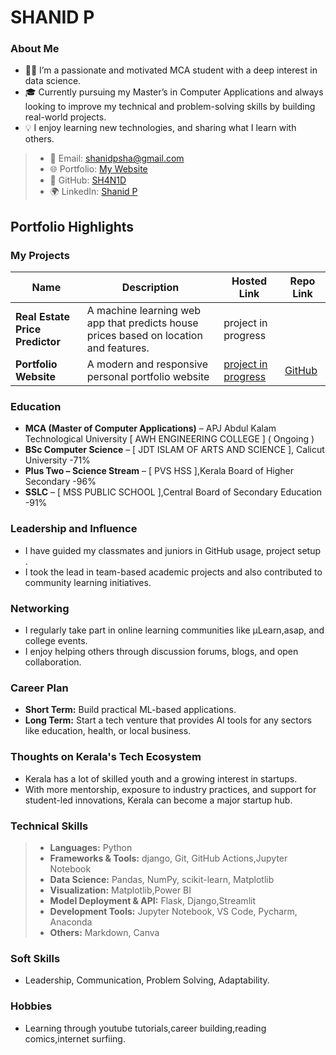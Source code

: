 # SHANID P 

### About Me

* 👨‍💻 I’m a passionate and motivated MCA student with a deep interest in data science.
* 🎓 Currently pursuing my Master’s in Computer Applications and always looking to improve my technical and problem-solving skills by building real-world projects.
* 💡 I enjoy learning new technologies, and sharing what I learn with others.
> * 📧 Email: [shanidpsha@gmail.com](mailto:shanidpsha@gmail.com)
> * 🌐 Portfolio: [My Website](https://sh4n1d.netlify.app)
> * 🔗 GitHub: [SH4N1D](https://github.com/SH4N1D)
> * 🌍 LinkedIn: [Shanid P](https://www.linkedin.com/in/sh4n1d/)

## Portfolio Highlights

### My Projects

| Name                            | Description                                                                              | Hosted Link                                         | Repo Link                                                      |
| ------------------------------- | ---------------------------------------------------------------------------------------- | --------------------------------------------------- | -------------------------------------------------------------- |
| **Real Estate Price Predictor** | A machine learning web app that predicts house prices based on location and features.    | project in progress |    |
| **Portfolio Website**           | A modern and responsive personal portfolio website  | [project in progress](https://sh4n1d.netlify.app)               | [GitHub](https://github.com/SH4N1D/Myportfolio)         |

### Education

* **MCA (Master of Computer Applications)** – APJ Abdul Kalam Technological University \[ AWH ENGINEERING COLLEGE ] ( Ongoing )
* **BSc Computer Science** – \[ JDT ISLAM OF ARTS AND SCIENCE ], Calicut University -71%
* **Plus Two – Science Stream** – \[ PVS HSS ],Kerala Board of Higher Secondary -96%
* **SSLC** – \[ MSS PUBLIC SCHOOL ],Central Board of Secondary Education -91%

### Leadership and Influence

* I have guided my classmates and juniors in GitHub usage, project setup .
* I took the lead in team-based academic projects and also contributed to community learning initiatives.

### Networking

* I regularly take part in online learning communities like µLearn,asap, and college  events.
* I enjoy helping others through discussion forums, blogs, and open collaboration.

### Career Plan

* **Short Term:** Build practical ML-based applications.
* **Long Term:** Start a tech venture that provides AI tools for any sectors like education, health, or local business.

### Thoughts on Kerala's Tech Ecosystem

* Kerala has a lot of skilled youth and a growing interest in startups.
* With more mentorship, exposure to industry practices, and support for student-led innovations, Kerala can become a major startup hub.

### Technical Skills

> * **Languages:** Python
> * **Frameworks & Tools:** django, Git, GitHub Actions,Jupyter Notebook
> * **Data Science:** Pandas, NumPy, scikit-learn, Matplotlib
> * **Visualization:** Matplotlib,Power BI
> * **Model Deployment & API:** Flask, Django,Streamlit
> * **Development Tools:** Jupyter Notebook, VS Code, Pycharm, Anaconda
> * **Others:** Markdown, Canva


### Soft Skills

* Leadership, Communication, Problem Solving, Adaptability.

### Hobbies

* Learning through youtube tutorials,career building,reading comics,internet surfiing.
